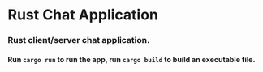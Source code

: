 # Rust Chat Application

### Rust client/server chat application.

#### Run `cargo run` to run the app, run `cargo build` to build an executable file. 
